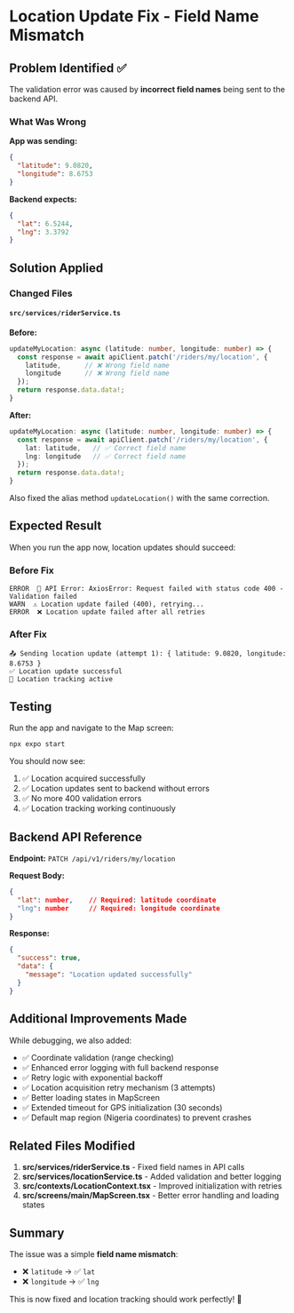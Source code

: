 # Location Update Fix - Field Name Mismatch

## Problem Identified ✅

The validation error was caused by **incorrect field names** being sent to the backend API.

### What Was Wrong
**App was sending:**
```json
{
  "latitude": 9.0820,
  "longitude": 8.6753
}
```

**Backend expects:**
```json
{
  "lat": 6.5244,
  "lng": 3.3792
}
```

## Solution Applied

### Changed Files

#### `src/services/riderService.ts`

**Before:**
```typescript
updateMyLocation: async (latitude: number, longitude: number) => {
  const response = await apiClient.patch('/riders/my/location', {
    latitude,      // ❌ Wrong field name
    longitude      // ❌ Wrong field name
  });
  return response.data.data!;
}
```

**After:**
```typescript
updateMyLocation: async (latitude: number, longitude: number) => {
  const response = await apiClient.patch('/riders/my/location', {
    lat: latitude,   // ✅ Correct field name
    lng: longitude   // ✅ Correct field name
  });
  return response.data.data!;
}
```

Also fixed the alias method `updateLocation()` with the same correction.

## Expected Result

When you run the app now, location updates should succeed:

### Before Fix
```
ERROR  🚨 API Error: AxiosError: Request failed with status code 400 - Validation failed
WARN  ⚠️ Location update failed (400), retrying...
ERROR  ❌ Location update failed after all retries
```

### After Fix
```
📤 Sending location update (attempt 1): { latitude: 9.0820, longitude: 8.6753 }
✅ Location update successful
📍 Location tracking active
```

## Testing

Run the app and navigate to the Map screen:

```bash
npx expo start
```

You should now see:
1. ✅ Location acquired successfully
2. ✅ Location updates sent to backend without errors
3. ✅ No more 400 validation errors
4. ✅ Location tracking working continuously

## Backend API Reference

**Endpoint:** `PATCH /api/v1/riders/my/location`

**Request Body:**
```json
{
  "lat": number,    // Required: latitude coordinate
  "lng": number     // Required: longitude coordinate
}
```

**Response:**
```json
{
  "success": true,
  "data": {
    "message": "Location updated successfully"
  }
}
```

## Additional Improvements Made

While debugging, we also added:
- ✅ Coordinate validation (range checking)
- ✅ Enhanced error logging with full backend response
- ✅ Retry logic with exponential backoff
- ✅ Location acquisition retry mechanism (3 attempts)
- ✅ Better loading states in MapScreen
- ✅ Extended timeout for GPS initialization (30 seconds)
- ✅ Default map region (Nigeria coordinates) to prevent crashes

## Related Files Modified

1. **src/services/riderService.ts** - Fixed field names in API calls
2. **src/services/locationService.ts** - Added validation and better logging
3. **src/contexts/LocationContext.tsx** - Improved initialization with retries
4. **src/screens/main/MapScreen.tsx** - Better error handling and loading states

## Summary

The issue was a simple **field name mismatch**: 
- ❌ `latitude` → ✅ `lat`
- ❌ `longitude` → ✅ `lng`

This is now fixed and location tracking should work perfectly! 🎉
